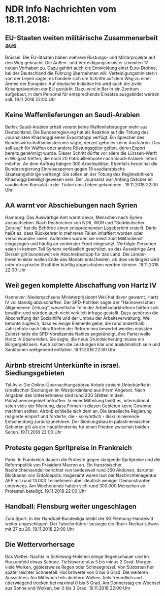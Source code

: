 # NDR Info Nachrichten vom 18.11.2018:


## EU-Staaten weiten militärische Zusammenarbeit aus
Brüssel: Die EU-Staaten haben mehrere Rüstungs- und Militärprojekte auf den Weg gebracht. Die Außen- und Verteidigungsminister stimmten 17 neuen Vorhaben zu. Dazu gehört auch die Entwicklung einer Euro-Drohne, bei der Deutschland die Führung übernehmen will. Verteidigungsministerin von der Leyen sagte, es handele sich um Schritte auf dem Weg zu einer Armee der Europäer. Auf deutsche Initiative hin wird auch die zivile Krisenprävention der EU gestärkt. Dazu wird in Berlin ein Zentrum aufgebaut, in dem Personal für entsprechende Einsätze ausgebildet werden soll. 19.11.2018 22:00 Uhr 

## Keine Waffenlieferungen an Saudi-Arabien
Berlin: Saudi-Arabien erhält vorerst keine Waffenlieferungen mehr aus Deutschland. Die Bundesregierung hat als Reaktion auf die Tötung des Journalisten Khashoggi einen Exportstopp verfügt. Ein Sprecher des Bundeswirtschaftsministeriums sagte, derzeit gebe es keine Ausfuhren. Das soll auch für Waffen oder andere Rüstungsgüter gelten, deren Export bereits genehmigt wurde. Dieser Schritt dürfte vor allem die Lürssen-Werft in Wolgast treffen, die noch 20 Patrouillenboote nach Saudi-Arabien liefern möchte. An dem Auftrag hängen 300 Arbeitsplätze. Ebenfalls heute hat die Bundesregierung Einreisesperren gegen 18 saudiarabische Staatsangehörige verhängt. Sie sollen an der Tötung des Regimekritikers Khashoggi beteiligt gewesen sein. Der Journalist war Anfang Oktober im saudischen Konsulat in der Türkei ums Leben gekommen . 19.11.2018 22:00 Uhr 

## AA warnt vor Abschiebungen nach Syrien
Hamburg:	Das Auswärtige Amt warnt davor, Menschen nach Syrien abzuschieben. Nach Recherchen von NDR, WDR und "Süddeutscher Zeitung" hat die Behörde einen entsprechenden Lagebericht erstellt. Darin heißt es, dass Rückkehrer in mehreren Fällen inhaftiert worden oder verschwunden seien. Außerdem würden sie meist zum Militärdienst eingezogen und häufig an vorderster Front eingesetzt. Verfolgte Personen seien in keinem Teil Syriens verlässlich geschützt, so das Auswärtige Amt. Derzeit gilt bundesweit ein Abschiebestopp für das Land. Die Länder-Innenminister wollen Ende des Monats entscheiden, ob dies verlängert wird oder ob syrische Straftäter künftig abgeschoben werden können. 19.11.2018 22:00 Uhr 

## Weil gegen komplette Abschaffung von Hartz IV
Hannover: Niedersachsens Ministerpräsident Weil hat davor gewarnt, Hartz IV vollständig abzuschaffen. Der SPD-Politiker sagte der "Hannoverschen Allgemeinen Zeitung", wesentliche Teile der Arbeitsmarktreform hätten sich bewährt und würden auch nicht wirklich infrage gestellt. Dazu gehörten die Abschaffung der Sozialhilfe und der Umbau der Arbeitsverwaltung. Weil betonte zugleich, dass es einige Elemente gebe, die rund anderthalb Jahrzehnte nach Inkrafttreten der Reform neu bewertet werden müssten. Zuletzt hatte die SPD-Vorsitzende Nahles angekündigt, ihre Partei wolle Hartz IV überwinden. Sie sagte, die neue Grundsicherung müsse ein Bürgergeld sein. Auch sollten die Leistungen klar und auskömmlich sein und Sanktionen weitgehend entfallen. 19.11.2018 22:00 Uhr 

## Airbnb streicht Unterkünfte in israel. Siedlungsgebieten
Tel Aviv:	Die Online-Übernachtungsbörse Airbnb streicht Unterkünfte in israelischen Siedlungen im Westjordanland aus ihrem Angebot. Nach Angaben des Unternehmens sind rund 200 Stätten in dem Palästinensergebiet betroffen. In einer Mitteilung heißt es, international seien viele der Meinung, dass Firmen in diesen Gebieten keine Gewinne machten sollten. Airbnb schließe sich dem an. Die israelische Regierung reagierte empört und forderte, die - so wörtlich - diskriminierende Entscheidung zurückzunehmen. Der Siedlungsbau in palästinensischen Gebieten gilt als ein Haupthindernis für einen Frieden zwischen beiden Seiten. 19.11.2018 22:00 Uhr 

## Proteste gegen Spritpreise in Frankreich
Paris: In Frankreich dauern die Proteste gegen steigende Spritpreise und die Reformpolitik von Präsident Macron an. Ein französischer Nachrichtensender berichtet von landesweit rund 350 Aktionen, darunter Blockaden von Erdöldepots. Insgesamt waren laut der Nachrichtenagentur AFP mit rund 13.000 Teilnehmern aber deutlich weniger Demonstranten unterwegs. Am Wochenende hatten sich rund 300.000 Menschen an Protesten beteiligt. 19.11.2018 22:00 Uhr 

## Handball: Flensburg weiter ungeschlagen
Zum Sport: In der Handball-Bundesliga bleibt die SG Flenburg-Handewitt weiter ungeschlagen. Der Tabellenführer besiegte die Rhein-Neckar-Löwen mit 27 zu 20. 19.11.2018 22:00 Uhr 

## Die Wettervorhersage
Das Wetter:
Nachts in Schleswig-Holstein einige Regenschauer und im Harzumfeld etwas Schnee. Tiefstwerte plus 5 bis minus 2 Grad. Morgen viele Wolken, gebietsweise Regen oder Schneegriesel. Von Südosten her später leichter Schneefall. Höchstwerte von 0 bis 6 Grad. Die weiteren Aussichten: Am Mittwoch teils dichtere Wolken, teils freundlich und überwiegend trocken bei maximal 0 bis 5 Grad. Am Donnerstag ein Wechsel aus Sonne und Wolken, bei 0 bis 3 Grad. 19.11.2018 22:00 Uhr 
